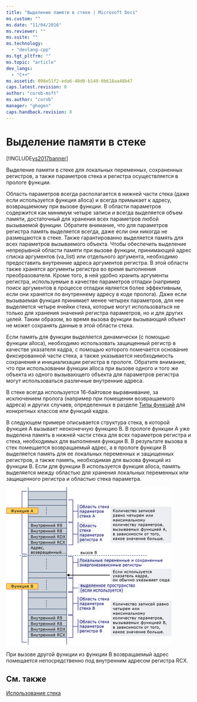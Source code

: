 ```yaml
---
title: "Выделение памяти в стеке | Microsoft Docs"
ms.custom: ""
ms.date: "11/04/2016"
ms.reviewer: ""
ms.suite: ""
ms.technology: 
  - "devlang-cpp"
ms.tgt_pltfrm: ""
ms.topic: "article"
dev_langs: 
  - "C++"
ms.assetid: 098e51f2-eda6-40d0-b149-0b618aa48b47
caps.latest.revision: 8
author: "corob-msft"
ms.author: "corob"
manager: "ghogen"
caps.handback.revision: 8
---
```

# Выделение памяти в стеке
[!INCLUDE[vs2017banner](../assembler/inline/includes/vs2017banner.md)]

Выделение памяти в стеке для локальных переменных, сохраненных регистров, а также параметров стека и регистра осуществляется в прологе функции.  
  
 Область параметров всегда располагается в нижней части стека \(даже если используется функция alloca\) и всегда примыкает к адресу, возвращаемому при вызове функции.  В области параметров содержится как минимум четыре записи и всегда выделяется объем памяти, достаточный для хранения всех параметров любой вызываемой функции.  Обратите внимание, что для параметров регистра память выделяется всегда, даже если они никогда не размещаются в стеке. Также гарантированно выделяется память для всех параметров вызываемого объекта.  Чтобы обеспечить выделение непрерывной области памяти при вызове функции, принимающей адрес списка аргументов \(va\_list\) или отдельного аргумента, необходимо предоставить внутренние адреса аргументов регистра.  В этой области также хранятся аргументы регистра во время выполнения преобразователя. Кроме того, в ней удобно хранить аргументы регистра, используемые в качестве параметров отладки \(например поиск аргументов в процессе отладки является более эффективным, если они хранятся по внутреннему адресу в коде пролога\).  Даже если вызываемая функция принимает менее четырех параметров, для нее выделяется четыре ячейки стека, которые могут использоваться не только для хранения значений регистра параметров, но и для других целей.  Таким образом, во время вызова функции вызывающий объект не может сохранять данные в этой области стека.  
  
 Если память для функции выделяется динамически \(с помощью функции alloca\), необходимо использовать защищенный регистр в качестве указателя кадра, с помощью которого помечается основание фиксированной части стека, а также указывается необходимость сохранения и инициализации регистра в прологе.  Обратите внимание, что при использовании функции alloca при вызове одного и того же объекта из одного вызывающего объекта для параметров регистра могут использоваться различные внутренние адреса.  
  
 В стеке всегда используется 16\-байтовое выравнивание, за исключением пролога \(например при помещении возвращаемого адреса\) и других случаев, определенных в разделе [Типы функций](../build/function-types.md) для конкретных классов или функций кадра.  
  
 В следующем примере описывается структура стека, в которой функция A вызывает неоконечную функцию B.  В прологе функции A уже выделена память в нижней части стека для всех параметров регистра и стека, необходимых для выполнения функции B.  В результате вызова в стек помещается возвращаемый адрес, а в прологе функции B выделяется память для ее локальных переменных и защищенных регистров, а также память, необходимая для вызова функций из функции B.  Если для функции B используется функция alloca, память выделяется между областью для хранения локальных переменных или защищенного регистра и областью стека параметра.  
  
 ![Пример преобразования AMD](../build/media/vcamd_conv_ex_5.png "vcAmd\_conv\_ex\_5")  
  
 При вызове другой функции из функции B возвращаемый адрес помещается непосредственно под внутренним адресом регистра RCX.  
  
## См. также  
 [Использование стека](../build/stack-usage.md)